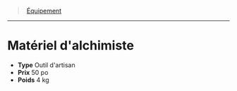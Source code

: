 ﻿---
!Equipment
Type: Outil d'artisan
Price: 50 po
Weight: 4 kg
Id: equipment_hd.md#matériel-dalchimiste
ParentLink: equipment_hd.md#Équipement
Name: Matériel d'alchimiste
ParentName: Équipement
NameLevel: 1
---
> [Équipement](hd_equipment.md)

---

# Matériel d'alchimiste

- **Type** Outil d'artisan
- **Prix** 50 po
- **Poids** 4 kg


